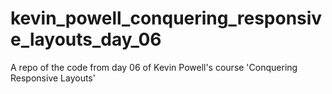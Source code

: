 # kevin_powell_conquering_responsive_layouts_day_06
 A repo of the code from day 06 of Kevin Powell's course 'Conquering Responsive Layouts'
